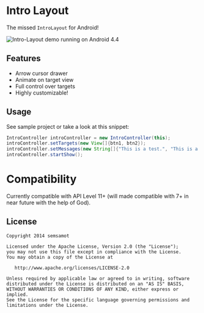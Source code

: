 Intro Layout
===
The missed `IntroLayout` for Android!

![Intro-Layout demo running on Android 4.4](art/introlayout_demo.png)

Features
---
- Arrow cursor drawer
- Animate on target view
- Full control over targets
- Highly customizable!

Usage
---
See sample project or take a look at this snippet:

```java
IntroController introController = new IntroController(this);
introController.setTargets(new View[]{btn1, btn2});
introController.setMessages(new String[]{"This is a test.", "This is a sample."});
introController.startShow();
```

Compatibility
===
Currently compatible with API Level 11+
(will made compatible with 7+ in near future with the help of God).

License
---
```
Copyright 2014 semsamot

Licensed under the Apache License, Version 2.0 (the "License");
you may not use this file except in compliance with the License.
You may obtain a copy of the License at

   http://www.apache.org/licenses/LICENSE-2.0

Unless required by applicable law or agreed to in writing, software
distributed under the License is distributed on an "AS IS" BASIS,
WITHOUT WARRANTIES OR CONDITIONS OF ANY KIND, either express or implied.
See the License for the specific language governing permissions and
limitations under the License.
```
